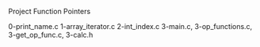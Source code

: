 Project Function Pointers

0-print_name.c
1-array_iterator.c
2-int_index.c
 3-main.c, 3-op_functions.c, 3-get_op_func.c, 3-calc.h
